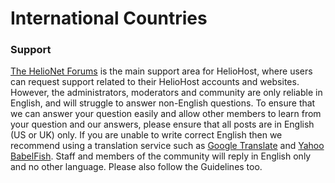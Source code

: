 # International Countries

### Support

[The HelioNet Forums](../hosting/helionet.md) is the main support area for HelioHost, where users can request support related to their HelioHost accounts and websites. However, the administrators, moderators and community are only reliable in English, and will struggle to answer non-English questions. To ensure that we can answer your question easily and allow other members to learn from your question and our answers, please ensure that all posts are in English \(US or UK\) only. If you are unable to write correct English then we recommend using a translation service such as [Google Translate](https://translate.google.com) and [Yahoo BabelFish](https://www.babelfish.com/). Staff and members of the community will reply in English only and no other language. Please also follow the Guidelines too.

